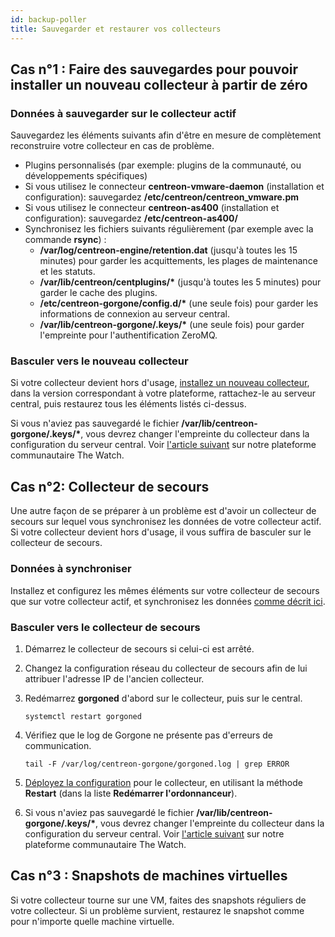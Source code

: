```yaml
---
id: backup-poller
title: Sauvegarder et restaurer vos collecteurs
---
```


## Cas n°1 : Faire des sauvegardes pour pouvoir installer un nouveau collecteur à partir de zéro

### Données à sauvegarder sur le collecteur actif

Sauvegardez les éléments suivants afin d'être en mesure de complètement reconstruire votre collecteur en cas de problème.

- Plugins personnalisés (par exemple: plugins de la communauté, ou développements spécifiques)
- Si vous utilisez le connecteur **centreon-vmware-daemon** (installation et configuration): sauvegardez **/etc/centreon/centreon_vmware.pm**
- Si vous utilisez le connecteur **centreon-as400** (installation et configuration): sauvegardez **/etc/centreon-as400/**
- Synchronisez les fichiers suivants régulièrement (par exemple avec la commande **rsync**) :
   - **/var/log/centreon-engine/retention.dat** (jusqu'à toutes les 15 minutes) pour garder les acquittements, les plages de maintenance et les statuts.
   - **/var/lib/centreon/centplugins/\*** (jusqu'à toutes les 5 minutes) pour garder le cache des plugins.
   - **/etc/centreon-gorgone/config.d/\*** (une seule fois) pour garder les informations de connexion au serveur central.
   - **/var/lib/centreon-gorgone/.keys/\*** (une seule fois) pour garder l'empreinte pour l'authentification ZeroMQ.

### Basculer vers le nouveau collecteur

Si votre collecteur devient hors d'usage, [installez un nouveau collecteur](../installation/installation-of-a-collecteur/using-packages.md), dans la version correspondant à votre plateforme, rattachez-le au serveur central, puis restaurez tous les éléments listés ci-dessus.

Si vous n'aviez pas sauvegardé le fichier **/var/lib/centreon-gorgone/.keys/\***, vous devrez changer l'empreinte du collecteur dans la configuration du serveur central. Voir [l'article suivant](https://thewatch.centreon.com/troubleshooting-41/collecteur-does-not-work-after-migration-or-reinstallation-fingerprint-changed-for-target-1177) sur notre plateforme communautaire The Watch.

## Cas n°2: Collecteur de secours

Une autre façon de se préparer à un problème est d'avoir un collecteur de secours sur lequel vous synchronisez les données de votre collecteur actif. Si votre collecteur devient hors d'usage, il vous suffira de basculer sur le collecteur de secours.

### Données à synchroniser

Installez et configurez les mêmes éléments sur votre collecteur de secours que sur votre collecteur actif, et synchronisez les données [comme décrit ici](#données-à-sauvegarder-sur-le-collecteur-actif).

### Basculer vers le collecteur de secours

1. Démarrez le collecteur de secours si celui-ci est arrêté.
2. Changez la configuration réseau du collecteur de secours afin de lui attribuer l'adresse IP de l'ancien collecteur.
3. Redémarrez **gorgoned** d'abord sur le collecteur, puis sur le central.

   ```shell
   systemctl restart gorgoned
   ```

4. Vérifiez que le log de Gorgone ne présente pas d'erreurs de communication.

   ```shell
   tail -F /var/log/centreon-gorgone/gorgoned.log | grep ERROR
   ```

5. [Déployez la configuration](../monitoring/monitoring-servers/deploying-a-configuration.md) pour le collecteur, en utilisant la méthode **Restart** (dans la liste **Redémarrer l'ordonnanceur**).
6. Si vous n'aviez pas sauvegardé le fichier **/var/lib/centreon-gorgone/.keys/\***, vous devrez changer l'empreinte du collecteur dans la configuration du serveur central. Voir [l'article suivant](https://thewatch.centreon.com/troubleshooting-41/collecteur-does-not-work-after-migration-or-reinstallation-fingerprint-changed-for-target-1177) sur notre plateforme communautaire The Watch.

## Cas n°3 : Snapshots de machines virtuelles

Si votre collecteur tourne sur une VM, faites des snapshots réguliers de votre collecteur. Si un problème survient, restaurez le snapshot comme pour n'importe quelle machine virtuelle.
